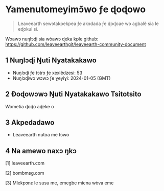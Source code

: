 # Yamenutomeyimɔ̃wo ƒe ɖoɖowo

>Leaveearth sewɔtakpekpea ƒe akɔdada ƒe ɖoɖoae wɔ agbalẽ sia le eɖokui si.

Woawɔ nuŋlɔɖi sia wòawɔ ɖeka kple github: https://github.com/leaveearthgit/leaveearth-community-document

## 1 Nuŋlɔɖi Ŋuti Nyatakakawo

- Nuŋlɔɖi ƒe tɔtrɔ ƒe xexlẽdzesi: 53
- Nuŋlɔɖiwo wɔwɔ ƒe ɣeyiɣi: 2024-01-05 (GMT)

## 2 Ðoɖowɔwɔ Ŋuti Nyatakakawo Tsitotsito

Wometia ɖoɖo aɖeke o

## 3 Akpedadawo
* Leaveearth nutoa me tɔwo

## 4 Na amewo naxɔ ŋkɔ
[1] leaveearth.com

[2] bombmsg.com

[3] Míekpɔnɛ le susu me, emegbe míena wòva eme